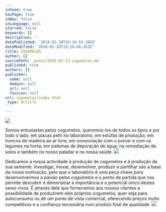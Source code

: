 ```yaml
---
inFeed: true
hasPage: true
inNav: false
inLanguage: null
starred: false
keywords: []
description: ''
datePublished: '2016-02-20T19:16:55.186Z'
dateModified: '2016-02-20T19:16:48.263Z'
title: COGUMELOS
author: []
sourcePath: _posts/2016-02-13-cogumelos.md
published: true
authors: []
publisher:
  name: null
  domain: null
  url: null
  favicon: null
url: cogumelos/index.html
_type: Article

---
```

![](https://the-grid-user-content.s3-us-west-2.amazonaws.com/12fac9a1-f9ad-41ed-acac-5935f5a897d9.jpg)

Somos entusiastas pelos cogumelos, queremos-los de todos os tipos e por todo o lado: em placas petri no laboratório; em estufas de produção; em troncos de madeira ao ar livre; em consociação com o pomar e com os legumes na horta; em sistemas de depuração de água; na remediação de solos e também no nosso paladar e na nossa saúde.
![](https://s3-us-west-2.amazonaws.com/the-grid-img/p/359610f46f7e0fed51fb7c6fb9f1deb9bf2883a2.jpg)

Dedicamos a nossa actividade à produção de cogumelos e à produção da sua semente. Investigar, inovar, desenvolver, produzir e partilhar são a base da nossa motivação, pelo que o laboratório é uma peça chave para desenvolvermos a paixão pelos cogumelos e o ponto de partida que nos permite descobrir e demonstrar a importância e o potencial único destes seres vivos. É através dele que fornecemos aos nossos clientes a possibilidade de produzirem eles próprios cogumelos, quer seja para autoconsumo ou de um ponto de vista comercial, oferecendo preços muito competitivos e a confiança necessária num produto final de qualidade.
![](https://s3-us-west-2.amazonaws.com/the-grid-img/p/92d02355337d084710e543fa14f99b8e2974c7ce.jpg)